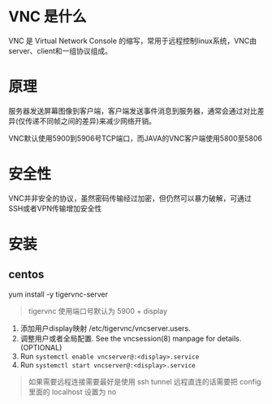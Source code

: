 # VNC 是什么
VNC 是 Virtual Network Console 的缩写，常用于远程控制linux系统，VNC由server、client和一组协议组成。

# 原理
服务器发送屏幕图像到客户端，客户端发送事件消息到服务器，通常会通过对比差异(仅传递不同帧之间的差异)来减少网络开销。

VNC默认使用5900到5906号TCP端口，而JAVA的VNC客户端使用5800至5806

# 安全性
VNC并非安全的协议，虽然密码传输经过加密，但仍然可以暴力破解，可通过SSH或者VPN传输增加安全性

# 安装
## centos

yum install -y tigervnc-server

> tigervnc 使用端口号默认为 5900 + display

1. 添加用户display映射 /etc/tigervnc/vncserver.users.
2. 调整用户或者全局配置. See the
   vncsession(8) manpage for details. (OPTIONAL)
3. Run `systemctl enable vncserver@:<display>.service`
4. Run `systemctl start vncserver@:<display>.service`

> 如果需要远程连接需要最好是使用 ssh tunnel
> 远程直连的话需要把 config 里面的 localhost 设置为 no